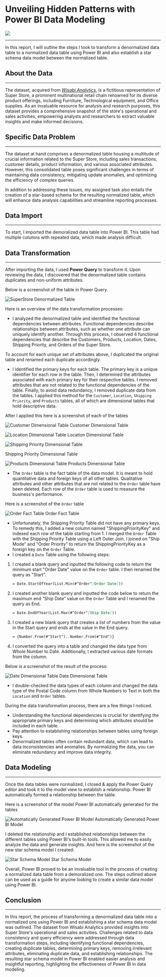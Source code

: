 # Unveiling Hidden Patterns with Power BI Data Modeling

![](homepic.png)
__________
In this report, I will outline the steps I took to transform a denormalized data table to a normalized data table using Power BI and also establish a star schema data model between the normalized table.

## About the Data

---

The dataset, acquired from *[Wisabi Analytics](https://drive.google.com/file/d/1_YTWbuxmu3XqeyQCmYxn8yxzDhVHfme6/view)*, is a fictitious representation of Super Store, a prominent multinational retail chain renowned for its diverse product offerings, including Furniture, Technological equipment, and Office supplies. As an invaluable resource for analysis and research purposes, this dataset provides a comprehensive snapshot of the store's operational and sales activities, empowering analysts and researchers to extract valuable insights and make informed decisions.

## Specific Data Problem

---

The dataset at hand comprises a denormalized table housing a multitude of crucial information related to the Super Store, including sales transactions, customer details, product information, and various associated attributes. However, this consolidated table poses significant challenges in terms of maintaining data consistency, mitigating update anomalies, and optimizing the efficiency of complex queries. 

In addition to addressing these issues, my assigned task also entails the creation of a star-based schema for the resulting normalized table, which will enhance data analysis capabilities and streamline reporting processes.

## Data Import

---

To start, I imported the demoralized data table into Power BI. This table had multiple columns with repeated data, which made analysis difficult.

## Data Transformation

---

After importing the data, I used **Power Query** to transform it. Upon reviewing the data, I discovered that the denormalized table contains duplicates and non-uniform attributes.

Below is a screenshot of the table in Power Query.

![SuperStore Denormalized Table](denormalized_table.png)



Here is an overview of the data transformation processes:

- I analyzed the denormalized table and identified the functional dependencies between attributes. Functional dependencies describe relationships between attributes, such as whether one attribute can uniquely identify another. Through this process, I observed 4 functional dependencies that describe the Customers, Products, Location, Dates, Shipping Priority, and Orders of the Super Store.

To account for each unique set of attributes above, I duplicated the original table and renamed each duplicate accordingly.

- I identified the primary keys for each table. The primary key is a unique identifier for each row in the table. Then, I determined the attributes associated with each primary key for their respective tables. I removed attributes that are not related to the functional dependencies of the table. Finally, to avoid data redundancy, I removed duplicate data from the tables. I applied this method for the `Customer`, `Location`, `Shipping Priority`, and `Products` tables, all of which are dimensional tables that hold descriptive data.

After I applied this here is a  screenshot of each of the tables

![Customer Dimensional Table](CustomerTable.png)
Customer Dimensional Table

![Location Dimensional Table](LocationTable.png)
Location Dimensional Table

![Shipping Priority Dimensional Table](ShippingPriorityTable.png)

Shipping Priority Dimensional Table

![Products Dimensional Table](ProductTable.png)
Products Dimensional Table


- The `Order` table is the fact table of the data model. It is meant to hold quantitative data and foreign keys of all other tables. Qualitative attributes and other attributes that are not related to the `Order` table have been deleted. Each row of the `Order` table is used to measure the business's performance.

Here is a screenshot of the `Order` table

![Order Fact Table](Order_Table.png)
Order Fact Table


- Unfortunately, the Shipping Priority Table did not have any primary keys. To remedy this, I added a new column named "ShippingPriorityKey" and indexed each row of the table starting from 1. I merged the `Order` Table with the Shipping Priority Table using a Left Outer Join. I joined on "Ship Mode" and "Order Priority" to return the ShippingPriorityKey as a foreign key on the `Order` Table.
- I created a `Date` Table using the following steps:
1. I created a blank query and inputted the following code to return the minimum start "Order Date" value on the `Order` table. I then renamed the query as "Start".

    ```markdown
    = Date.StartOfYear(List.Min(#"Order"[Order Date]))
    ```

2. I created another blank query and inputted the code below to return the maximum end “Ship Date” value on the `Order` Table and I renamed the query as End.
    
    ```markdown
    = Date.EndOfYear(List.Max(#"Order"[Ship Date]))
    ```
    
3. I created a new blank query that creates a list of numbers from the value in the Start query and ends at the value in the End query.
    
    ```markdown
    = {Number.From(#"Start")..Number.From(#"End")}
    ```
    
4. I converted the query into a table and changed the data type from Whole Number to Date. Additionally, I extracted various date formats from the column.

Below is a screenshot of the result of the process:

![Date Dimensional Table](Date_Table.png)
Date Dimensional Table


- I double-checked the data types of each column and changed the data type of the Postal Code column from Whole Numbers to Text in both the `Location` and `Order` tables.

During the data transformation process, there are a few things I noticed. 

- Understanding the functional dependencies is crucial for identifying the appropriate primary keys and determining which attributes should be included in each table.
- Pay attention to establishing relationships between tables using foreign keys.
- Denormalized tables often contain redundant data, which can lead to data inconsistencies and anomalies. By normalizing the data, you can eliminate redundancy and improve data integrity.

## Data Modeling

---

Once the data tables were normalized, I closed & apply the Power Query editor and took it to the model view to establish a relationship. Power BI automatically formed a relationship between the table. 

Here is a screenshot of the model Power BI automatically generated for the tables

![Automatically Generated Power BI Model](auto_model.png)
Automatically Generated Power BI Model


I deleted the relationship and I established relationships between the different tables using Power BI's built-in tools. This allowed me to easily analyze the data and generate insights. And here is the screenshot of the new star schema model I created:

![Star Schema Model](New_Star_Schema_Model.png)
Star Schema Model


Overall, Power BI proved to be an invaluable tool in the process of creating a normalized data table from a demoralized one. The steps outlined above can be used as a guide for anyone looking to create a similar data model using Power BI.

## Conclusion
---
In this report, the process of transforming a denormalized data table into a normalized one using Power BI and establishing a star schema data model was outlined. The dataset from Wisabi Analytics provided insights into Super Store's operational and sales activities. Challenges related to data consistency and query efficiency were addressed through data transformation steps, including identifying functional dependencies, creating duplicate tables, determining primary keys, removing irrelevant attributes, eliminating duplicate data, and establishing relationships. The resulting star schema model in Power BI enabled easier analysis and insightful reporting, highlighting the effectiveness of Power BI in data modeling.
